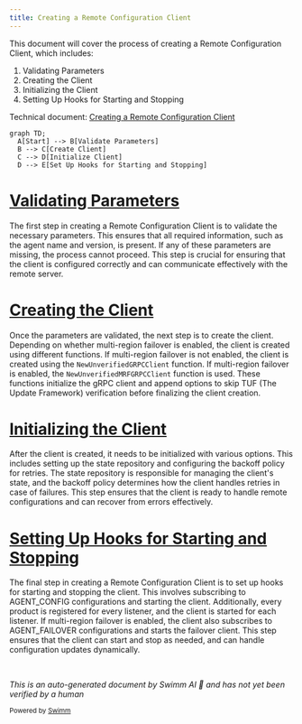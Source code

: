 ```yaml
---
title: Creating a Remote Configuration Client
---
```

This document will cover the process of creating a Remote Configuration Client, which includes:

1. Validating Parameters
2. Creating the Client
3. Initializing the Client
4. Setting Up Hooks for Starting and Stopping

Technical document: <SwmLink doc-title="Creating a Remote Configuration Client">[Creating a Remote Configuration Client](/.swm/creating-a-remote-configuration-client.gns9780e.sw.md)</SwmLink>

```mermaid
graph TD;
  A[Start] --> B[Validate Parameters]
  B --> C[Create Client]
  C --> D[Initialize Client]
  D --> E[Set Up Hooks for Starting and Stopping]
```

# [Validating Parameters](https://app.swimm.io/repos/Z2l0aHViJTNBJTNBZGF0YWRvZy1hZ2VudCUzQSUzQVN3aW1tLURlbW8=/docs/gns9780e#validating-parameters)

The first step in creating a Remote Configuration Client is to validate the necessary parameters. This ensures that all required information, such as the agent name and version, is present. If any of these parameters are missing, the process cannot proceed. This step is crucial for ensuring that the client is configured correctly and can communicate effectively with the remote server.

# [Creating the Client](https://app.swimm.io/repos/Z2l0aHViJTNBJTNBZGF0YWRvZy1hZ2VudCUzQSUzQVN3aW1tLURlbW8=/docs/gns9780e#creating-the-client)

Once the parameters are validated, the next step is to create the client. Depending on whether multi-region failover is enabled, the client is created using different functions. If multi-region failover is not enabled, the client is created using the `NewUnverifiedGRPCClient` function. If multi-region failover is enabled, the `NewUnverifiedMRFGRPCClient` function is used. These functions initialize the gRPC client and append options to skip TUF (The Update Framework) verification before finalizing the client creation.

# [Initializing the Client](https://app.swimm.io/repos/Z2l0aHViJTNBJTNBZGF0YWRvZy1hZ2VudCUzQSUzQVN3aW1tLURlbW8=/docs/gns9780e#initializing-the-client)

After the client is created, it needs to be initialized with various options. This includes setting up the state repository and configuring the backoff policy for retries. The state repository is responsible for managing the client's state, and the backoff policy determines how the client handles retries in case of failures. This step ensures that the client is ready to handle remote configurations and can recover from errors effectively.

# [Setting Up Hooks for Starting and Stopping](https://app.swimm.io/repos/Z2l0aHViJTNBJTNBZGF0YWRvZy1hZ2VudCUzQSUzQVN3aW1tLURlbW8=/docs/gns9780e#setting-up-hooks-for-starting-and-stopping)

The final step in creating a Remote Configuration Client is to set up hooks for starting and stopping the client. This involves subscribing to AGENT_CONFIG configurations and starting the client. Additionally, every product is registered for every listener, and the client is started for each listener. If multi-region failover is enabled, the client also subscribes to AGENT_FAILOVER configurations and starts the failover client. This step ensures that the client can start and stop as needed, and can handle configuration updates dynamically.

&nbsp;

*This is an auto-generated document by Swimm AI 🌊 and has not yet been verified by a human*

<SwmMeta version="3.0.0" repo-id="Z2l0aHViJTNBJTNBZGF0YWRvZy1hZ2VudCUzQSUzQVN3aW1tLURlbW8=" repo-name="datadog-agent"><sup>Powered by [Swimm](/)</sup></SwmMeta>
